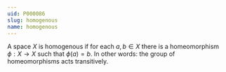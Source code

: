 ```yaml
---
uid: P000086
slug: homogenous
name: homogenous
---
```

A space $X$ is homogenous if for each $a,b\in X$ there is a homeomorphism $\phi : X \to X$ such that $\phi(a)=b$. In other words: the group of homeomorphisms acts transitively.

